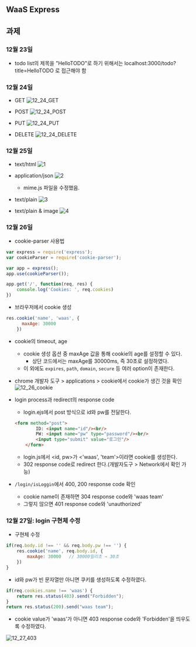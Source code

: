 ## WaaS Express

## 과제

### 12월 23일
* todo list의 제목을 "HelloTODO"로 하기 위해서는 localhost:3000/todo?title=HelloTODO 로 접근해야 함


### 12월 24일
* GET
![12_24_GET](./docsimg/12_24_get.PNG)

* POST
![12_24_POST](./docsimg/12_24_post.PNG)

* PUT
![12_24_PUT](./docsimg/12_24_put.PNG)

* DELETE
![12_24_DELETE](./docsimg/12_24_delete.PNG)


### 12월 25일
* text/html
![1](./docsimg/12_25_html.PNG)

* application/json
![2](./docsimg/12_25_json.PNG)
    * mime.js 파일을 수정했음.

* text/plain
![3](./docsimg/12_25_plain.PNG)

* text/plain & image
![4](./docsimg/12_25_image.PNG)



### 12월 26일

* cookie-parser 사용법
```javascript
var express = require('express');
var cookieParser = require('cookie-parser');

var app = express();
app.use(cookieParser());

app.get('/', function(req, res) {
    console.log('Cookies: ', req.cookies)
})
```

* 브라우저에서 cookie 생성
```javascript
res.cookie('name', 'waas', {
      maxAge: 30000
    })
```

* cookie의 timeout, age
    - cookie 생성 옵션 중 maxAge 값을 통해 cookie의 age를 설정할 수 있다.
        - 상단 코드에서는 maxAge를 30000ms, 즉 30초로 설정하였다.
    - 이 외에도 `expires`, `path`, `domain`, `secure` 등 여러 option이 존재한다.

* chrome 개발자 도구 > applications > cookie에서 cookie가 생긴 것을 확인 
![12_26_cookie](./docsimg/12_26_cookie.PNG)

* login process과 redirect의 response code
    - login.ejs에서 post 방식으로 id와 pw를 전달한다.
    ```html
    <form method="post">
            ID: <input name="id"/><br/>
            PW: <input name="pw" type="password"/><br/>
            <input type="submit" value="로그인"/>
        </form>
    ```
    - login.js에서 <id, pw>가 <'waas', 'team'>이라면 cookie를 생성한다.
    - 302 response code로 redirect 한다.(개발자도구 > Network에서 확인 가능)

* `/login/isLoggin`에서 400, 200 response code 확인
    - cookie name이 존재하면 304 response code와 'waas team'
    - 그렇지 않으면 401 response code와 'unauthorized'

### 12월 27일: login 구현체 수정

* 구현체 수정
```javascript
if(req.body.id !== '' && req.body.pw !== '') {
    res.cookie('name', req.body.id, {
        maxAge: 30000   // 30000밀리초 → 30초
    })
}
```
* id와 pw가 빈 문자열만 아니면 쿠키를 생성하도록 수정하였다.

```javascript
if(req.cookies.name !== 'waas') {
    return res.status(403).send("Forbidden");
}
return res.status(200).send("waas team");
```
* cookie value가 'waas'가 아니면 403 response code와 'Forbidden'을 띄우도록 수정하였다.

![12_27_403](./docsimg/12_27_403.PNG)